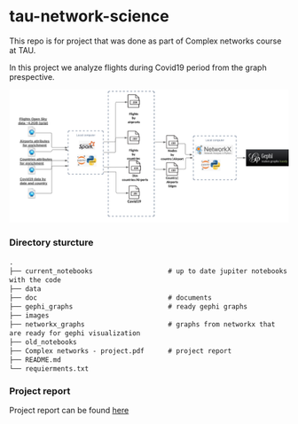 # tau-network-science
This repo is for project that was done as part of Complex networks course at TAU.

In this project we analyze flights during Covid19 period from the graph prespective.


![My Image](images/pipeline.png)



### Directory sturcture


    .
    ├── current_notebooks                   # up to date jupiter notebooks with the code
    ├── data                    
    ├── doc                                 # documents
    ├── gephi_graphs                        # ready gephi graphs
    ├── images                    
    ├── networkx_graphs                     # graphs from networkx that are ready for gephi visualization
    ├── old_notebooks
    ├── Complex networks - project.pdf      # project report
    ├── README.md
    └── requierments.txt


### Project report 
Project report can be found [here](https://github.com/SolOlga/ComplexNetworks_project/blob/master/Complex%20networks%20-%20project.pdf)
